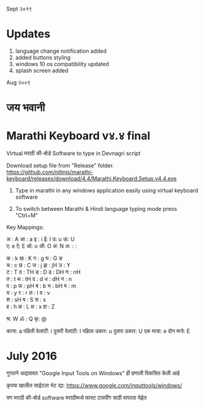 Sept २०१९
# Updates
1. language change notification added
2. added buttons styling
3. windows 10 os compatibility updated
4. splash screen added

Aug २००९
# जय भवानी

# Marathi Keyboard v४.४ final
Virtual मराठी की-बोर्ड Software to type in Devnagri script

Download setup file from "Release" folder.
https://github.com/nitinjs/marathi-keyboard/releases/download/4.4/Marathi.Keyboard.Setup.v4.4.exe

1. Type in marathi in any windows application easily using virtual keyboard software

2. To switch between Marathi & Hindi language typing mode press "Ctrl+M"

Key Mappings:

अ : A    आ : a    इ : i    ई: I    उ: u    ऊ: U   
ए: e    ऐ: E    ओ: o    औ: O    अं: N    अ: : :

क : k    ख : K    ग : g    घ : G    ङ    
च : c    छ : C    ज : j    झ : jH    ञ : Y   
ट : T    ठ : TH    ड : D    ढ : DH    ण : nH   
त : t    थ : tH    द : d    ध : dH    न : n   
प : p    फ : pH    ब : b    भ : bH    म : m   
य : y    र : r    ल : l    व : v   
श : sH    ष : S    स : s   
ह : h    ळ : L    क्ष : x    ज्ञ : Z

श्र: W    ॐ : Q    कृ: @

काना: a
पहिली वेलांटी: i
दुसरी वेलांटी: I
पहिला उकार: u
दुसरा उकार: U
एक मात्रा: e
दोन मात्रे: E


# July 2016
गुगलने अद्ययावत "Google Input Tools on Windows" ही प्रणाली विकसित केली आहे

कृपया खालील साईटला भेट द्या:
https://www.google.com/inputtools/windows/

पण मराठी की-बोर्ड software मराठीमध्ये फास्ट टायपींग साठी वापरता येईल
